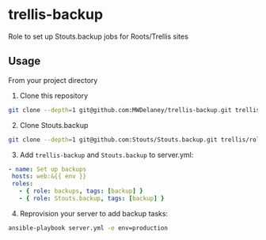 # trellis-backup
Role to set up Stouts.backup jobs for Roots/Trellis sites

## Usage
From your project directory

1) Clone this repository
````sh
git clone --depth=1 git@github.com:MWDelaney/trellis-backup.git trellis/roles/backup
````

2) Clone Stouts.backup
````sh
git clone --depth=1 git@github.com:Stouts/Stouts.backup.git trellis/roles/Stouts.backup
````

3) Add `trellis-backup` and `Stouts.backup` to server.yml:
 ````yaml
- name: Set up backups
  hosts: web:&{{ env }}
  roles:
    - { role: backups, tags: [backup] }
    - { role: Stouts.backup, tags: [backup] }
````

4) Reprovision your server to add backup tasks:
````sh
ansible-playbook server.yml -e env=production
````
